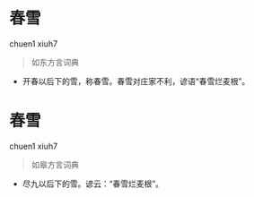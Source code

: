 # 春雪
chuen1 xiuh7
> 如东方言词典
- 开春以后下的雪，称春雪。春雪对庄家不利，谚语“春雪烂麦根”。

# 春雪
chuen1 xiuh7
> 如皋方言词典
- 尽九以后下的雪。谚云：“春雪烂麦根”。
